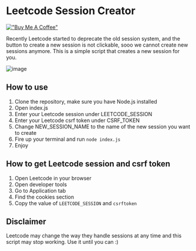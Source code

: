 # Leetcode Session Creator


[!["Buy Me A Coffee"](https://www.buymeacoffee.com/assets/img/custom_images/orange_img.png)](https://buymeacoffee.com/krzysiekkuch)

Recently Leetcode started to deprecate the old session system,
and the button to create a new session is not clickable,
sooo we cannot create new sessions anymore.
This is a simple script that creates a new session for you.

![image](https://github.com/user-attachments/assets/95a6c543-90d8-483c-ae67-63e1dc5e543a)

## How to use

1. Clone the repository, make sure you have Node.js installed
2. Open index.js
3. Enter your Leetcode session under LEETCODE_SESSION
4. Enter your Leetcode csrf token under CSRF_TOKEN
5. Change NEW_SESSION_NAME to the name of the new session you want to create
6. Fire up your terminal and run `node index.js`
7. Enjoy

## How to get Leetcode session and csrf token

1. Open Leetcode in your browser
2. Open developer tools
3. Go to Application tab
4. Find the cookies section
5. Copy the value of `LEETCODE_SESSION` and `csrftoken`

## Disclaimer

Leetcode may change the way they handle sessions at any time
and this script may stop working. Use it until you can :)
